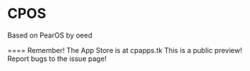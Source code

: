CPOS
====

Based on PearOS by oeed

====
Remember!
The App Store is at cpapps.tk
This is a public preview!
Report bugs to the issue page!
